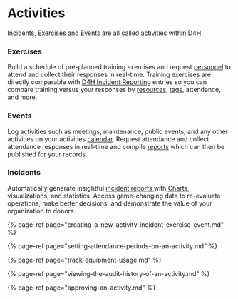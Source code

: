 # Activities

[Incidents](../../incident-reporting/incident-reports.md), [Exercises and Events](../../personnel-and-training/exercises-and-events/) are all called activities within D4H. 

### Exercises

Build a schedule of pre-planned training exercises and request [personnel](../../incident-management/personnel/) to attend and collect their responses in real-time. Training exercises are directly comparable with [D4H Incident Reporting](../../incident-reporting/getting-started.md) entries so you can compare training versus your responses by [resources](../resources/), [tags](../tags/), attendance, and more.

### Events

Log activities such as meetings, maintenance, public events, and any other activities on your activities [calendar](../../personnel-and-training/calendar/). Request attendance and collect attendance responses in real-time and compile [reports](../reports/) which can then be published for your records.

### Incidents

Automatically generate insightful [incident reports ](../../incident-reporting/incident-reports.md)with [Charts](../charts/), visualizations, and statistics. Access game-changing data to re-evaluate operations, make better decisions, and demonstrate the value of your organization to donors.

{% page-ref page="creating-a-new-activity-incident-exercise-event.md" %}

{% page-ref page="setting-attendance-periods-on-an-activity.md" %}

{% page-ref page="track-equipment-usage.md" %}

{% page-ref page="viewing-the-audit-history-of-an-activity.md" %}

{% page-ref page="approving-an-activity.md" %}





